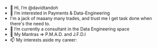 - 👋 Hi, I’m @davidtandoh
- 👀 I’m interested in Payments & Data-Engineering
-    I'm a jack of maaany many trades, and trust me I get task done when there's the need to.
- 🌱 I’m currently a consultant in the Data Engineering space
- 💞️ My Mantras => P.M.A.D. and J.F.D.I
- 📫 My interests aside my career: 
<!---
davidtandoh/davidtandoh is a ✨ special ✨ repository because its `README.md` (this file) appears on your GitHub profile.
You can click the Preview link to take a look at your changes.
--->
